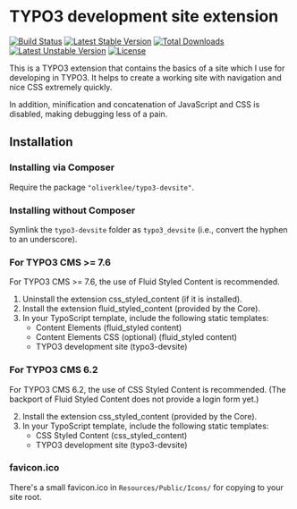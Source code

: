 # TYPO3 development site extension

[![Build Status](https://travis-ci.org/oliverklee/typo3-devsite.svg?branch=master)](https://travis-ci.org/oliverklee/typo3-devsite)
[![Latest Stable Version](https://poser.pugx.org/oliverklee/typo3-devsite/v/stable.svg)](https://packagist.org/packages/oliverklee/typo3-devsite)
[![Total Downloads](https://poser.pugx.org/oliverklee/typo3-devsite/downloads.svg)](https://packagist.org/packages/oliverklee/typo3-devsite)
[![Latest Unstable Version](https://poser.pugx.org/oliverklee/typo3-devsite/v/unstable.svg)](https://packagist.org/packages/oliverklee/typo3-devsite)
[![License](https://poser.pugx.org/oliverklee/typo3-devsite/license.svg)](https://packagist.org/packages/oliverklee/typo3-devsite)

This is a TYPO3 extension that contains the basics of a site which
I use for developing in TYPO3. It helps to create a working site
with navigation and nice CSS extremely quickly.

In addition, minification and concatenation of JavaScript and CSS is
disabled, making debugging less of a pain.

## Installation

### Installing via Composer

Require the package `"oliverklee/typo3-devsite"`.

### Installing without Composer

Symlink the `typo3-devsite` folder as `typo3_devsite`
(i.e., convert the hyphen to an underscore).

### For TYPO3 CMS >= 7.6

For TYPO3 CMS >= 7.6, the use of Fluid Styled Content is recommended.

1. Uninstall the extension css_styled_content (if it is installed).
2. Install the extension fluid_styled_content (provided by the Core).
3. In your TypoScript template, include the following static templates:
    * Content Elements (fluid_styled content)
    * Content Elements CSS (optional) (fluid_styled content)
    * TYPO3 development site (typo3-devsite)

### For TYPO3 CMS 6.2

For TYPO3 CMS 6.2, the use of CSS Styled Content is recommended.
(The backport of Fluid Styled Content does not provide a login form yet.)

2. Install the extension css_styled_content (provided by the Core).
3. In your TypoScript template, include the following static templates:
    * CSS Styled Content (css_styled_content)
    * TYPO3 development site (typo3-devsite)

### favicon.ico

There's a small favicon.ico in ```Resources/Public/Icons/```
for copying to your site root.